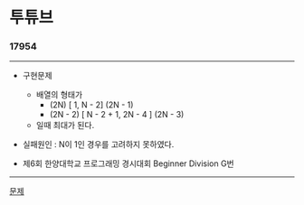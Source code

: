 # 투튜브
### 17954
***
- 구현문제
	+ 배열의 형태가
		- (2N) 		[ 1, N - 2]				(2N - 1)
		- (2N - 2) 	[ N - 2 + 1, 2N - 4 ]	(2N - 3)
	+ 일때 최대가 된다.
	
- 실패원인 : N이 1인 경우를 고려하지 못하였다.
- 제6회 한양대학교 프로그래밍 경시대회 Beginner Division G번
***
[문제](https://www.acmicpc.net/problem/17954)
			 
